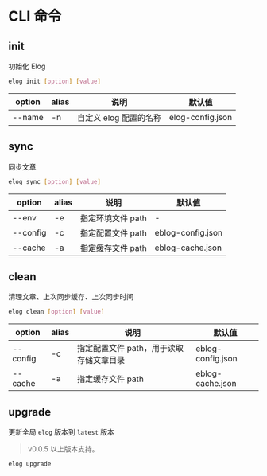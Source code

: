 # CLI 命令

## init

初始化 Elog

```bash
elog init [option] [value]
```

| option | alias | 说明                   | 默认值           |
| ------ | ----- | ---------------------- | ---------------- |
| --name | -n    | 自定义 elog 配置的名称 | elog-config.json |

## sync

同步文章

```bash
elog sync [option] [value]
```

| option   | alias | 说明              | 默认值            |
| -------- | ----- | ----------------- | ----------------- |
| --env    | -e    | 指定环境文件 path | -                 |
| --config | -c    | 指定配置文件 path | eblog-config.json |
| --cache  | -a    | 指定缓存文件 path | eblog-cache.json  |

## clean

清理文章、上次同步缓存、上次同步时间

```bash
elog clean [option] [value]
```

| option   | alias | 说明                                    | 默认值            |
| -------- | ----- | --------------------------------------- | ----------------- |
| --config | -c    | 指定配置文件 path，用于读取存储文章目录 | eblog-config.json |
| --cache  | -a    | 指定缓存文件 path                       | eblog-cache.json  |

## upgrade

更新全局 `elog` 版本到 `latest` 版本

> v0.0.5 以上版本支持。

```bash
elog upgrade
```
